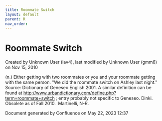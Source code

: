 ```yaml
---
title: Roommate Switch
layout: default
parent: R
nav_order:
---
```


# Roommate Switch

Created by  Unknown User (lav4), last modified by  Unknown User (gmm6) on Nov 15, 2010

(n.) Either getting with two roommates or you and your roommate getting with the same person. &quot;We did the roommate switch on Ashley last night.&quot; Source: Dictionary of Geneseo English 2001. A similar definition can be found at http://www.urbandictionary.com/define.php?term=roommate+switch ; entry probably not specific to Geneseo. Dinki.  Obsolete as of Fall 2010.  Martinelli, N-R.

Document generated by Confluence on May 22, 2023 12:37


